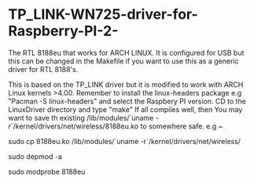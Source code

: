 # TP_LINK-WN725-driver-for-Raspberry-PI-2-
The RTL 8188eu that works for ARCH LINUX. 
It is configured for USB but this can be changed in the Makefile if you want to use this as a generic driver for RTL 8188's.

This is based on the TP_LINK driver but it is modified to work with ARCH Linux kernels >4.00. 
Remember to install the linux-headers package e.g "Pacman -S linux-headers" and select the Raspbery PI version.
CD to the LinuxDriver directory and type "make"
If all compiles well, then
You may want to save th existing /lib/modules/\`uname -r\`/kernel/drivers/net/wireless/8188eu.ko to somewhere safe. e.g ~

sudo cp 8188eu.ko /lib/modules/\`uname -r\`/kernel/drivers/net/wireless/

sudo depmod -a

sudo modprobe 8188eu
